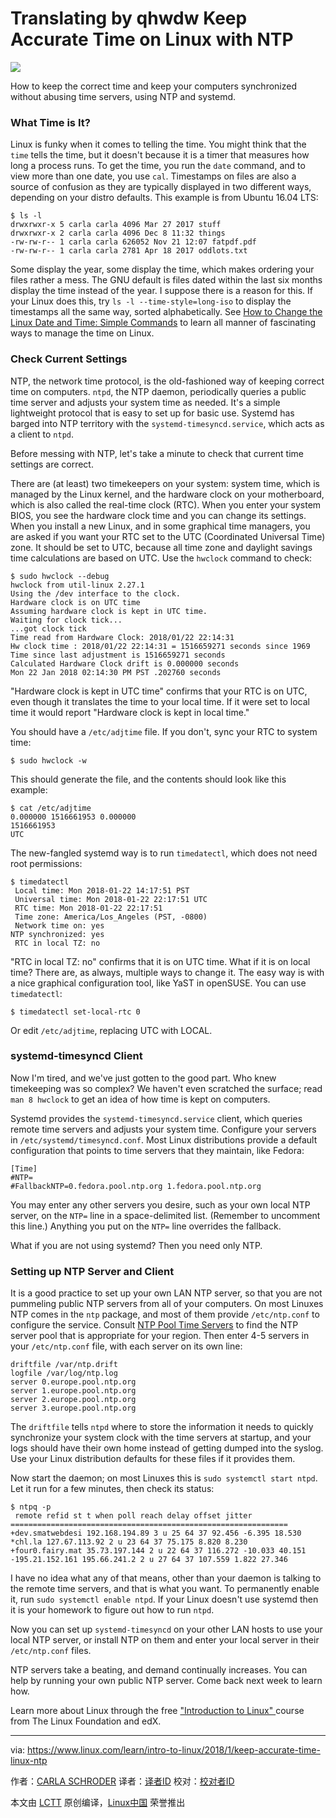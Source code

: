 Translating by qhwdw
Keep Accurate Time on Linux with NTP
======

![](https://www.linux.com/sites/lcom/files/styles/rendered_file/public/usno-amc.jpg?itok=KA8HwI02)

How to keep the correct time and keep your computers synchronized without abusing time servers, using NTP and systemd.

### What Time is It?

Linux is funky when it comes to telling the time. You might think that the `time` tells the time, but it doesn't because it is a timer that measures how long a process runs. To get the time, you run the `date` command, and to view more than one date, you use `cal`. Timestamps on files are also a source of confusion as they are typically displayed in two different ways, depending on your distro defaults. This example is from Ubuntu 16.04 LTS:
```
$ ls -l
drwxrwxr-x 5 carla carla 4096 Mar 27 2017 stuff
drwxrwxr-x 2 carla carla 4096 Dec 8 11:32 things
-rw-rw-r-- 1 carla carla 626052 Nov 21 12:07 fatpdf.pdf
-rw-rw-r-- 1 carla carla 2781 Apr 18 2017 oddlots.txt

```

Some display the year, some display the time, which makes ordering your files rather a mess. The GNU default is files dated within the last six months display the time instead of the year. I suppose there is a reason for this. If your Linux does this, try `ls -l --time-style=long-iso` to display the timestamps all the same way, sorted alphabetically. See [How to Change the Linux Date and Time: Simple Commands][1] to learn all manner of fascinating ways to manage the time on Linux.

### Check Current Settings

NTP, the network time protocol, is the old-fashioned way of keeping correct time on computers. `ntpd`, the NTP daemon, periodically queries a public time server and adjusts your system time as needed. It's a simple lightweight protocol that is easy to set up for basic use. Systemd has barged into NTP territory with the `systemd-timesyncd.service`, which acts as a client to `ntpd`.

Before messing with NTP, let's take a minute to check that current time settings are correct.

There are (at least) two timekeepers on your system: system time, which is managed by the Linux kernel, and the hardware clock on your motherboard, which is also called the real-time clock (RTC). When you enter your system BIOS, you see the hardware clock time and you can change its settings. When you install a new Linux, and in some graphical time managers, you are asked if you want your RTC set to the UTC (Coordinated Universal Time) zone. It should be set to UTC, because all time zone and daylight savings time calculations are based on UTC. Use the `hwclock` command to check:
```
$ sudo hwclock --debug
hwclock from util-linux 2.27.1
Using the /dev interface to the clock.
Hardware clock is on UTC time
Assuming hardware clock is kept in UTC time.
Waiting for clock tick...
...got clock tick
Time read from Hardware Clock: 2018/01/22 22:14:31
Hw clock time : 2018/01/22 22:14:31 = 1516659271 seconds since 1969
Time since last adjustment is 1516659271 seconds
Calculated Hardware Clock drift is 0.000000 seconds
Mon 22 Jan 2018 02:14:30 PM PST .202760 seconds

```

"Hardware clock is kept in UTC time" confirms that your RTC is on UTC, even though it translates the time to your local time. If it were set to local time it would report "Hardware clock is kept in local time."

You should have a `/etc/adjtime` file. If you don't, sync your RTC to system time:
```
$ sudo hwclock -w

```

This should generate the file, and the contents should look like this example:
```
$ cat /etc/adjtime
0.000000 1516661953 0.000000
1516661953
UTC

```

The new-fangled systemd way is to run `timedatectl`, which does not need root permissions:
```
$ timedatectl
 Local time: Mon 2018-01-22 14:17:51 PST
 Universal time: Mon 2018-01-22 22:17:51 UTC
 RTC time: Mon 2018-01-22 22:17:51
 Time zone: America/Los_Angeles (PST, -0800)
 Network time on: yes
NTP synchronized: yes
 RTC in local TZ: no

```

"RTC in local TZ: no" confirms that it is on UTC time. What if it is on local time? There are, as always, multiple ways to change it. The easy way is with a nice graphical configuration tool, like YaST in openSUSE. You can use `timedatectl`:
```
$ timedatectl set-local-rtc 0
```

Or edit `/etc/adjtime`, replacing UTC with LOCAL.

### systemd-timesyncd Client

Now I'm tired, and we've just gotten to the good part. Who knew timekeeping was so complex? We haven't even scratched the surface; read `man 8 hwclock` to get an idea of how time is kept on computers.

Systemd provides the `systemd-timesyncd.service` client, which queries remote time servers and adjusts your system time. Configure your servers in `/etc/systemd/timesyncd.conf`. Most Linux distributions provide a default configuration that points to time servers that they maintain, like Fedora:
```
[Time]
#NTP=
#FallbackNTP=0.fedora.pool.ntp.org 1.fedora.pool.ntp.org

```

You may enter any other servers you desire, such as your own local NTP server, on the `NTP=` line in a space-delimited list. (Remember to uncomment this line.) Anything you put on the `NTP=` line overrides the fallback.

What if you are not using systemd? Then you need only NTP.

### Setting up NTP Server and Client

It is a good practice to set up your own LAN NTP server, so that you are not pummeling public NTP servers from all of your computers. On most Linuxes NTP comes in the `ntp` package, and most of them provide `/etc/ntp.conf` to configure the service. Consult [NTP Pool Time Servers][2] to find the NTP server pool that is appropriate for your region. Then enter 4-5 servers in your `/etc/ntp.conf` file, with each server on its own line:
```
driftfile /var/ntp.drift
logfile /var/log/ntp.log
server 0.europe.pool.ntp.org
server 1.europe.pool.ntp.org
server 2.europe.pool.ntp.org
server 3.europe.pool.ntp.org

```

The `driftfile` tells `ntpd` where to store the information it needs to quickly synchronize your system clock with the time servers at startup, and your logs should have their own home instead of getting dumped into the syslog. Use your Linux distribution defaults for these files if it provides them.

Now start the daemon; on most Linuxes this is `sudo systemctl start ntpd`. Let it run for a few minutes, then check its status:
```
$ ntpq -p
 remote refid st t when poll reach delay offset jitter
==============================================================
+dev.smatwebdesi 192.168.194.89 3 u 25 64 37 92.456 -6.395 18.530
*chl.la 127.67.113.92 2 u 23 64 37 75.175 8.820 8.230
+four0.fairy.mat 35.73.197.144 2 u 22 64 37 116.272 -10.033 40.151
-195.21.152.161 195.66.241.2 2 u 27 64 37 107.559 1.822 27.346

```

I have no idea what any of that means, other than your daemon is talking to the remote time servers, and that is what you want. To permanently enable it, run `sudo systemctl enable ntpd`. If your Linux doesn't use systemd then it is your homework to figure out how to run `ntpd`.

Now you can set up `systemd-timesyncd` on your other LAN hosts to use your local NTP server, or install NTP on them and enter your local server in their `/etc/ntp.conf` files.

NTP servers take a beating, and demand continually increases. You can help by running your own public NTP server. Come back next week to learn how.

Learn more about Linux through the free ["Introduction to Linux" ][3]course from The Linux Foundation and edX.

--------------------------------------------------------------------------------

via: https://www.linux.com/learn/intro-to-linux/2018/1/keep-accurate-time-linux-ntp

作者：[CARLA SCHRODER][a]
译者：[译者ID](https://github.com/译者ID)
校对：[校对者ID](https://github.com/校对者ID)

本文由 [LCTT](https://github.com/LCTT/TranslateProject) 原创编译，[Linux中国](https://linux.cn/) 荣誉推出

[a]:https://www.linux.com/users/cschroder
[1]:https://www.linux.com/learn/how-change-linux-date-and-time-simple-commands
[2]:http://support.ntp.org/bin/view/Servers/NTPPoolServers
[3]:https://training.linuxfoundation.org/linux-courses/system-administration-training/introduction-to-linux
